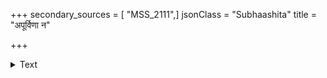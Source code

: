 +++
secondary_sources = [ "MSS_2111",]
jsonClass = "Subhaashita"
title = "अपूर्विणा न"

+++

<details><summary>Text</summary>

अपूर्विणा न कर्तव्यं कर्म लोके विगर्हितम्।  
कृतपूर्विणस्तु त्यजतो महान् धर्म इति श्रुतिः॥
</details>
